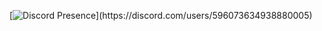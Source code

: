 [![Discord Presence](https://lanyard-profile-readme.vercel.app/api/596073634938880005?theme=light&bg=809ecf&animated=true&hideDiscrim=true&borderRadius=30px&idleMessage=Probably%20doing%20something%20else...)](https://discord.com/users/596073634938880005)

